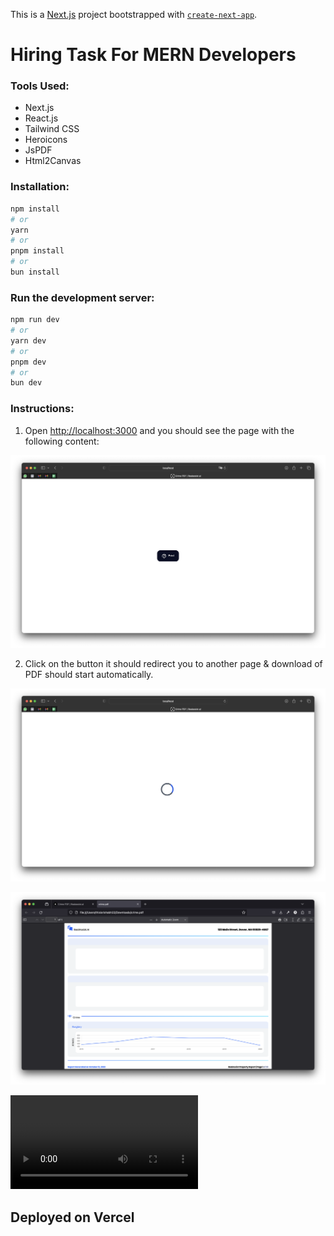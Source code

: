 This is a [Next.js](https://nextjs.org/) project bootstrapped with [`create-next-app`](https://github.com/vercel/next.js/tree/canary/packages/create-next-app).

# Hiring Task For MERN Developers

### Tools Used:

- Next.js
- React.js
- Tailwind CSS
- Heroicons
- JsPDF
- Html2Canvas

### Installation:

```bash
npm install
# or
yarn
# or
pnpm install
# or
bun install
```

### Run the development server:

```bash
npm run dev
# or
yarn dev
# or
pnpm dev
# or
bun dev
```

### Instructions:

1. Open [http://localhost:3000](http://localhost:3000) and you should see the page with the following content:

![Home Page with Print Button](/docs/image.png)

2. Click on the button it should redirect you to another page & download of PDF should start automatically.

![Loading i.e. Processing the PDF file before downloading](/docs/image-1.png)

![Downloaded PDF report](/docs/image-2.png)

![Demo Video of the Application](/docs/demo.mov)

## Deployed on Vercel
